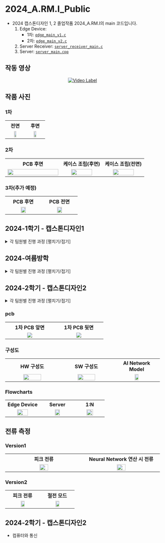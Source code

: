 # 2024_A.RM.I_Public
- 2024 캡스톤디자인 1, 2 졸업작품 2024_A.RM.I의 main 코드입니다.
    1. Edge Device:
       - 1차: [```edge_main_v1.c```](/edge_main_v1.c)
       - 2차: [```edge_main_v2.c```](EdgeDevice/edge_v2/Src/edge_main_v2.c)
    3. Server Receiver: [```server_receiver_main.c```](Server/server_receiver_main.c)
    4. Server: [```server_main.cpp```](/server_main.cpp)

## 작동 영상
<div align=center>
    
[![Video Label](http://img.youtube.com/vi/RNpNJ6A_28k/0.jpg)](https://www.youtube.com/watch?v=RNpNJ6A_28k)
</div>

## 작품 사진
### 1차
<table>
    <tr align=center>
        <th width=35%>전면</th>
        <th width=35%>후면</td>
    </tr>
    <tr>
      <td align=center><img src="https://github.com/user-attachments/assets/e7d2cc7d-b772-42bf-8750-27be98a86a54" width="40%"></td>
      <td align=center><img src="https://github.com/user-attachments/assets/e949ea68-ea32-48f8-984c-f265b4a7c2f6" width="40%"></td>
    </tr>
</table>
<!--
![20240603_095538](https://github.com/user-attachments/assets/e7d2cc7d-b772-42bf-8750-27be98a86a54)
![20240603_095737](https://github.com/user-attachments/assets/e949ea68-ea32-48f8-984c-f265b4a7c2f6)
-->

### 2차
<table>
    <tr align=center>
        <th width=40%>PCB 후면</td>
        <th width=30%>케이스 조립(후면)</td>
        <th width=30%>케이스 조립(전면)</td>
    </tr>
    <tr>
      <td align=center><img src="https://github.com/user-attachments/assets/d342c03b-e8ef-4043-bd37-56ef397f784f" width="100%"></td>
      <td align=center><img src="https://github.com/user-attachments/assets/e03ac7db-3003-4ef3-b040-5c6877dd2d39" width="75%"></td>
      <td align=center><img src="https://github.com/user-attachments/assets/997c9095-b84f-441b-9be1-441c1d06dbd6" width="75%"></td>
    </tr>
</table>
<!--
![20240831_171155](https://github.com/user-attachments/assets/d342c03b-e8ef-4043-bd37-56ef397f784f)
![20241106_170117](https://github.com/user-attachments/assets/e03ac7db-3003-4ef3-b040-5c6877dd2d39)
![20241106_170221](https://github.com/user-attachments/assets/997c9095-b84f-441b-9be1-441c1d06dbd6)
-->

### 3차(추가 예정)
<table>
    <tr align=center>
        <th width=35%>PCB 후면</td>
        <th width=35%>PCB 전면</td>
        <!--<th width=35%>케이스 조립(후면)</td>-->
        <!--<th width=35%>케이스 조립(전면)</td>-->
    </tr>
    <tr>
      <td align=center><img src="" width="40%"></td>
      <td align=center><img src="" width="40%"></td>
      <!--<td align=center><img src="" width="40%"></td>-->
      <!--<td align=center><img src="" width="40%"></td>-->
    </tr>
</table>




## 2024-1학기 - 캡스톤디자인1
<details>
    <summary>각 팀원별 진행 과정 [펼치기/접기]</summary>

<!-- 순서:  KimTeddy / MoonScott / iamgodjinsu / minjoll / jungminhye / 공통-->
| 주차 | <a href="https://github.com/KimTeddy/2024_A.RM.I/commits?author=KimTeddy"><code>KimTeddy</code></a><br>(나, 팀장) | <a href="https://github.com/KimTeddy/2024_A.RM.I/commits?author=MoonScott"><code>MoonScott</code></a><br>(총무) | <a href="https://github.com/KimTeddy/2024_A.RM.I/commits?author=iamgodjinsu"><code>iamgodjinsu</code></a> | <a href="https://github.com/KimTeddy/2024_A.RM.I/commits?author=minjoll"><code>minjoll</code></a> | <a href="https://github.com/KimTeddy/2024_A.RM.I/commits?author=jungminhye"><code>jungminhye</code></a> | 공통 |
|-:|-----|-----|-----|-----|-----|-|
| 1| 팀원 모으기<br>NUCLEO 보드 사용 방법 세미나 진행<br>|  |  |  |  | STM32CubeIDE 프로그램 사용 방법 익히기
| 2|  | 사용 전력량 계산 | 사용 전력량 계산 | 사용 전력량 계산 | AI 모델 형식 결정 | 필요 SPEC 분석
| 3|  |  | DMA 사용 연구 |  | 딥러닝 -> AI 모델 개발 | 부품 구매-1차
| 4| PCB 스키메틱-1차 | SleepMode 사용 연구 | SPI 카메라 작동 확인 | SleepMode 사용 연구 | AI 모델 정확도 개선 |
| 5| PCB 스키메틱-2차 | // | SPI 카메라 작동 연구 | // | AI 모델 RAM 차지 용량 낮추기 | 부품 구매-2차
| 6| 만능기판 납땜 | // | DCMI 카메라 테스트 | // | 최종 AI 모델 차지 용량 확인 |
| 7| MPPT 찾아보기 | // | // | // |  |
| 8| PCB 스키메틱-3차<br>PCB 디자인-1차 | nRF24L01 사용 연구 | // | nRF24L01 사용 연구 |  |
| 9| PCB 디자인-2차 | // | OV2640 사용 연구 | // | Cube.AI 예제 사용자 함수 분석 |
|10| PCB 디자인-3차<br>PCB 주문 | // | // | // |  | 부품 구매-3차
|11| - PCB 납땜, 테스트, 디버깅<br>- FP-AI-VISION코드 현재 보드에 맞게 수정<br>- CubeMX 전체 기능 통합 설정+핀 설정, 기능 사용 방법 README.md 작성<br>- 배터리 전압 확인 ADC 코드 작성 | OV2640 사용 연구 | //, 이미지 데이터 UART 전송 시도 | // | FP-AI-VISION코드 현재 보드에 맞게 수정 | 
|12|  |  |  |  |  | 발표 준비
|13|  |  |  |  |  | 최종 발표

</details>

## 2024-여름방학
<details>
    <summary>각 팀원별 진행 과정 [펼치기/접기]</summary>

<!-- 순서:  KimTeddy / MoonScott / iamgodjinsu / minjoll / jungminhye / 공통-->
<table>
  <thead>
    <tr>
      <th>주차</th>
      <th><a href="https://github.com/KimTeddy/2024_A.RM.I/commits?author=KimTeddy"><code>KimTeddy</code></a><br>(나, 팀장)</th>
      <th><a href="https://github.com/KimTeddy/2024_A.RM.I/commits?author=MoonScott"><code>MoonScott</code></a><br>(총무)</th>
      <th><a href="https://github.com/KimTeddy/2024_A.RM.I/commits?author=iamgodjinsu"><code>iamgodjinsu</code></a></th>
      <th><a href="https://github.com/KimTeddy/2024_A.RM.I/commits?author=minjoll"><code>minjoll</code></a></th>
      <th><a href="https://github.com/KimTeddy/2024_A.RM.I/commits?author=jungminhye"><code>jungminhye</code></a></th>
      <th>공통</th>
    </tr>
  </thead>
  <tbody>
    <tr>
      <td>6/24~6/30</td>
      <td>2차 PCB 설계</td>
      <td></td>
      <td></td>
      <td></td>
      <td></td>
      <td></td>
    </tr>
    <tr>
      <td>7/1 ~ 7/7</td>
      <td>2차 PCB 설계</td>
      <td></td>
      <td></td>
      <td></td>
      <td></td>
      <td></td>
    </tr>
    <tr>
      <td>7/8 ~7/14</td>
      <td>2차 PCB 설계</td>
      <td></td>
      <td></td>
      <td></td>
      <td></td>
      <td></td>
    </tr>
    <tr>
      <td>7/15~7/21</td>
      <td>
        <ul>
          <li>OpenCV 세팅하기</li>
          <li>RF_TX가 보내고 RF_RX가 받기 성공하면 받았다고 ack 보낸 내용을 RF_TX가 받아서 통신 종료하기 성공</li>
        </ul>
      </td>
      <td>
        <ul>
          <li>보고서 작성 시작하기</li>
          <li>UI 추가 수정(배터리 추가)</li>
        </ul>
      </td>
      <td>H7A3에서 OV2640 JPEG 이미지 받기</td>
      <td>
        <ul>
          <li>Qt 설치 후 방법 알려주기</li>
          <li>UI에서 버튼 누르면 이미지 바꾸기 성공</li>
        </ul>
      </td>
      <td>Visual Studio에서 YOLO 시도 시작</td>
      <td>
        <ul>
          <li>OpenCV 설치하기</li>
          <li>Qt 설치하기</li>
        </ul>
      </td>
    </tr>
    <tr>
      <td>7/22<br>~7/28</td>
      <td></td>
      <td></td>
      <td>7/28:H7A3에서 OV2640 JPEG 성공공</td>
      <td></td>
      <td></td>
      <td>7/22(월) 회의</td>
    </tr>
    <tr>
      <td>7/29<br>~8/4</td>
      <td></td>
      <td></td>
      <td></td>
      <td></td>
      <td></td>
      <td>8/4(일) 회의</td>
    </tr>
    <tr>
      <td>8/12<br>~8/18</td>
      <td>
              <ul>
              <li>8/14:RF USB PCB v1 설계 시작</li>
              <li>8/18:보드용 PCB v2.0.1 설계 시작</li>
              </ul>
      </td>
      <td></td>
      <td>8/12:JPEG 디코딩 커뮤니티 답변 받음</td>
      <td></td>
      <td></td>
      <td></td>
    </tr>
    <tr>
      <td>8/19<br>~8/25</td>
      <td>8/23:PCB v2.0 첫 납땜
              <ul>
                      <li>MCU 실장 정상 작동</li>
                      <li>PIR 오작동</li>
              </ul>
              8/24:안테나 회로 정상 확인<br>
      </td>
      <td></td>
      <td></td>
      <td></td>
      <td></td>
      <td></td>
    </tr>
    <tr>
      <td>8/26 ~ 9/1</td>
      <td>8/27(화):
                <ul>
                  <li>3.3V 벅-부스트 스위칭 레귤레이터</li>
                  <li>USB Virtual com port 통신</li>
                  <li>USB data plus 핀을 통한 USB 연결 신호 회로 작동</li>
                  <li>OV2640, RF 모듈 전원 on/off 회로 작동</li>
                  <li>2.8V 레귤레이터 작동</li>
                  <li>단색 LED 4개, RGB LED 작동 확인 및 함수 코딩</li>
                  <li>배터리 ADC</li>
                </ul>
              8/28(수):
            <ul>
              <li>OV2640 I2C 레지스터 세팅 정상</li>
              <li>1.3V 레귤레이터 작동</li>
              <li>배터리 소켓 뒤집어서 납땜</li>
                <li>ADC 핀 이동</li>
                <li>USB C CC1,CC2 풀다운 추가</li>
            </ul>
          8/29(목):
              PIR 센서 신호 인버터 회로 정상 작동
          </li>
        </ul>
      </td>
      <td></td>
      <td></td>
      <td></td>
      <td></td>
      <td>8/29(목) 회의</td>
    </tr>
  </tbody>
</table>

<!--
| 주차 | <a href="https://github.com/KimTeddy/2024_A.RM.I/commits?author=KimTeddy"><code>KimTeddy</code></a><br>(나, 팀장) | <a href="https://github.com/KimTeddy/2024_A.RM.I/commits?author=MoonScott"><code>MoonScott</code></a><br>(총무) | <a href="https://github.com/KimTeddy/2024_A.RM.I/commits?author=iamgodjinsu"><code>iamgodjinsu</code></a> | <a href="https://github.com/KimTeddy/2024_A.RM.I/commits?author=minjoll"><code>minjoll</code></a> | <a href="https://github.com/KimTeddy/2024_A.RM.I/commits?author=jungminhye"><code>jungminhye</code></a> | 공통 |
|-:|-----|-----|-----|-----|-----|-|
|6/24~6/30| 2차 PCB 설계 |  |  |  |  ||
|7/1 ~ 7/7| 2차 PCB 설계 |  |  |  |  ||
|7/8 ~7/14| 2차 PCB 설계 |  |  |  |  ||
|7/15~7/21| - OpenCV 세팅하기<br>- RF_TX가 보내고 RF_RX가 받기 성공하면 받았다고 ack 보낸 내용을 RF_TX가 받아서 통신 종료하기 성공 | - 보고서 작성 시작하기<br> - UI 추가 수정(배터리 추가) |  H7A3에서 OV2640 JPEG 이미지 받기 | - Qt 설치 후 방법 알려주기<br> - UI에서 버튼 누르면 이미지 바꾸기 성공 | Visual Studio에서 YOLO 시도 시작 | - OpenCV 설치하기<br>- Qt 설치하기 |
|8/26 ~ 9/1| [PCB 검증]<br>-8/28:•OV2640회로 중 I2C 레지스터 세팅 정상<br>•1.3V 레귤레이터 작동<br>-8/29:<br>•PIR 센서 신호 인버터 회로 정상 작동 |  |  |  |  ||
-->
</details>

## 2024-2학기 - 캡스톤디자인2
<details>
    <summary>각 팀원별 진행 과정 [펼치기/접기]</summary>

<!-- 순서:  KimTeddy / MoonScott / iamgodjinsu / minjoll / jungminhye / 공통-->
<table>
  <thead>
    <tr>
      <th>주차</th>
      <th><a href="https://github.com/KimTeddy/2024_A.RM.I/commits?author=KimTeddy"><code>KimTeddy</code></a><br>(나, 팀장)</th>
      <th><a href="https://github.com/KimTeddy/2024_A.RM.I/commits?author=iamgodjinsu"><code>iamgodjinsu</code></a></th>
      <th><a href="https://github.com/KimTeddy/2024_A.RM.I/commits?author=jungminhye"><code>jungminhye</code></a></th>
      <th>공통</th>
    </tr>
  </thead>
  <tbody>
    <tr>
      <td>9/2~9/8</td>
      <td>PCBv2 MPPT 회로 납땜, 1:1 RF 이미지 전송, 서버 전체 코드 통합</td>
      <td>Windows C++환경 UART 데이터 배열 저장</td>
      <td>Windows C++환경 YOLOv4 작동</td>
      <td>ESW 신청</td>
    </tr>
    <tr>
      <td>9/9~9/15</td>
      <td>//</td>
      <td>Qt 공부</td>
      <td>-</td>
      <td></td>
    </tr>
    <tr>
      <td>[추석] 9/16~9/22</td>
      <td>DCMI 작동 확인용 OV2640 모듈 단자 와이어링</td>
      <td>Qt 공부</td>
      <td>CGAN 공부</td>
      <td></td>
    </tr>
    <tr>
      <td>9/23~9/29</td>
      <td>PCB 디버깅(DCMI 작동 확인)</td>
      <td></td>
      <td>-</td>
      <td>4주차 PPT 제작, 9/25(수) 회의</td>
    </tr>
    <tr>
      <td>9/30~10/6</td>
      <td>PCB 디버깅(PIR회로 재시도, OV2640회로 작동 확인)</td>
      <td>1:N 통신 알고리즘 구현</td>
      <td>CGAN 이용 훈련데이터 생성(Edge Device NN모델 성능 강화)</td>
      <td>5주차 PPT 제작</td>
    </tr>
    <tr>
      <td>10/7~10/13</td>
      <td>RF용 PCB 수정</td>
      <td>릴레이 통신을 위한 위치 지정 알고리즘</td>
      <td>-</td>
      <td>6주차 PPT 제작</td>
    </tr>
    <tr>
      <td>10/14~10/20</td>
      <td>RF용 PCB 최종 검토 후 주문</td>
      <td>〃</td>
      <td>-</td>
      <td>7주차 PPT 제작</td>
    </tr>
    <tr>
      <td>10/21~10/27</td>
      <td>추가 부품 주문 완료,<br>Edge Device 2개 추가 납땜</td>
      <td>〃</td>
      <td>-</td>
      <td>중간고사(8주차 PPT 제작X)</td>
    </tr>
    <tr>
      <td>10/28~11/3</td>
      <td>RF용 PCB 작동 확인 완료,<br>제품 외관 케이스 설계 및 3D 프린트</td>
      <td>〃</td>
      <td>-</td>
      <td>9주차 PPT 제작, ESW 결선 심사</td>
    </tr>
    <tr>
      <td>11/4~11/10</td>
      <td>PCB v2.1 Schematic, Artwork 수정</td>
      <td>〃</td>
      <td>-</td>
      <td>10주차 PPT 제작</td>
    </tr>
    <tr>
      <td>11/11~11/17</td>
      <td>PCB v2.1 수정 완료 후 주문,<br>Edge A.RM.I 전용 코드 라이브러리화,<br>추가 부품 구매</td>
      <td>〃</td>
      <td>-</td>
      <td>11주차 PPT 제작,<br>11/12 ESW 결과 입선</td>
    </tr>
    <tr>
      <td>11/18~11/24</td>
      <td>PCB v2.1 납땜</td>
      <td></td>
      <td></td>
      <td>11주차 PPT 제작, 포스터 제작 완료</td>
    </tr>
  </tbody>
</table>

</details>


### pcb
<table>
    <tr align=center>
        <th width=35%>1차 PCB 앞면</th>
        <th width=35%>1차 PCB 뒷면</td>
    </tr>
    <tr>
      <td align=center><img src="https://github.com/KimTeddy/2024_A.RM.I_Public/assets/68770209/887c4f98-7ed3-4951-9eee-dfe40d755ce4" width="%"></td>
      <td align=center><img src="https://github.com/KimTeddy/2024_A.RM.I_Public/assets/68770209/7fb04112-5832-4a31-a653-356fcf7f8705" width="%"></td>
    </tr>
</table>
  <!-- 
![240509_ARMI_PCB_0603_5](https://github.com/KimTeddy/2024_A.RM.I_Public/assets/68770209/887c4f98-7ed3-4951-9eee-dfe40d755ce4)
![240509_ARMI_PCB_0603_6](https://github.com/KimTeddy/2024_A.RM.I_Public/assets/68770209/7fb04112-5832-4a31-a653-356fcf7f8705)
 -->

### 구성도

<table>
    <tr align=center>
        <th width=35%>HW 구성도</th>
        <th width=35%>SW 구성도</td>
        <th width=35%>AI Network Model</td>
    </tr>
    <tr>
      <td align=center><img src="https://github.com/user-attachments/assets/610634a6-19c8-4fa0-b4e5-8d13ae972cff" width="60%"></td>
      <td align=center><img src="https://github.com/user-attachments/assets/0d34fc76-f62b-44b1-97da-7de21a972ae7" width="60%"></td>
      <td align=center><img src="https://github.com/user-attachments/assets/5b36e58f-62bb-4221-9250-71f8f7f9a577" width="30%"></td>
    </tr>
</table>
  <!--
- HW 구성도<br>
&nbsp;<img src="https://github.com/user-attachments/assets/610634a6-19c8-4fa0-b4e5-8d13ae972cff" width="60%">
-->
  <!--
- SW 구성도<br>
&nbsp;<img src="https://github.com/user-attachments/assets/0d34fc76-f62b-44b1-97da-7de21a972ae7" width="60%">
-->
  <!--
- AI Network Model<br>
&nbsp;<img src="https://github.com/KimTeddy/2024_A.RM.I_Public/assets/68770209/f937bddf-4006-49fb-a1fd-5cb3fe8f77e1" width="30%">
-->
  <!-- ![HW구성도](https://github.com/KimTeddy/2024_A.RM.I_Public/assets/68770209/6d7bc5bb-5b66-4aa1-8b81-71c2848d737e) -->
  <!-- ![SW구성도](https://github.com/KimTeddy/2024_A.RM.I_Public/assets/68770209/8eb6e8f9-d6c1-46a1-b9cd-afa93e3de618) -->
  <!-- ![ai_network_model_test_quant_msy tflite_c_info json](https://github.com/KimTeddy/2024_A.RM.I_Public/assets/68770209/f937bddf-4006-49fb-a1fd-5cb3fe8f77e1) -->

### Flowcharts
<table>
    <tr align=center>
        <th width=35%>Edge Device</th>
        <th width=35%>Server</td>
        <th width=35%>1:N</td>
    </tr>
    <tr>
      <td align=center><img src="https://github.com/user-attachments/assets/a2396123-a8b7-4c30-84b6-130529a9c234" width="60%"></td>
      <td align=center><img src="https://github.com/user-attachments/assets/11399bd4-d71a-40ce-b579-e2613a62fd51" width="40%"></td>
      <td align=center><img src="https://github.com/user-attachments/assets/5b36e58f-62bb-4221-9250-71f8f7f9a577" width="50%"></td>
    </tr>
</table>
<!--
![1](https://github.com/user-attachments/assets/610634a6-19c8-4fa0-b4e5-8d13ae972cff)
![2](https://github.com/user-attachments/assets/0d34fc76-f62b-44b1-97da-7de21a972ae7)
![3](https://github.com/user-attachments/assets/a2396123-a8b7-4c30-84b6-130529a9c234)
![4](https://github.com/user-attachments/assets/11399bd4-d71a-40ce-b579-e2613a62fd51)
![5](https://github.com/user-attachments/assets/5b36e58f-62bb-4221-9250-71f8f7f9a577)
![6](https://github.com/user-attachments/assets/505836b0-883c-4057-949b-cc8087cfca5a)
![7](https://github.com/user-attachments/assets/cfdd3fe1-26cb-42e8-8f2b-32a7b0b7ffad)
![8](https://github.com/user-attachments/assets/15152bf8-31e8-4382-82cd-128362a222ee)
-->

## 전류 측정
### Version1
<table>
    <tr align=center>
        <th width=35%>피크 전류</th>
        <th width=35%>Neural Network 연산 시 전류</td>
    </tr>
    <tr>
      <td align=center><img src="https://github.com/KimTeddy/2024_A.RM.I_Public/assets/68770209/cfd80b52-72ba-45be-a965-1033bc8441f8" width="35%"></td>
      <td align=center><img src="https://github.com/KimTeddy/2024_A.RM.I_Public/assets/68770209/caf8739e-6835-4652-8b9e-8db89d9aea5f" width="35%"></td>
    </tr>
</table>

### Version2
<table>
    <tr align=center>
        <th width=35%>피크 전류</th>
        <th width=35%>절전 모드</td>
    </tr>
    <tr>
      <td align=center><img src="https://github.com/user-attachments/assets/505836b0-883c-4057-949b-cc8087cfca5a" width="35%"></td>
      <td align=center><img src="https://github.com/user-attachments/assets/cfdd3fe1-26cb-42e8-8f2b-32a7b0b7ffad" width="35%"></td>
    </tr>
</table>

  <!-- 
![KakaoTalk_20240604_165802999_012](https://github.com/KimTeddy/2024_A.RM.I_Public/assets/68770209/cfd80b52-72ba-45be-a965-1033bc8441f8)
![KakaoTalk_20240604_1658029992](https://github.com/KimTeddy/2024_A.RM.I_Public/assets/68770209/caf8739e-6835-4652-8b9e-8db89d9aea5f)
 -->

## 2024-2학기 - 캡스톤디자인2
- 컴퓨터와 통신

